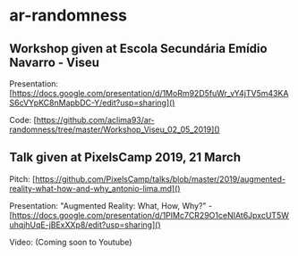 # ar-randomness

## Workshop given at Escola Secundária Emídio Navarro - Viseu

Presentation: [https://docs.google.com/presentation/d/1MoRm92D5fuWr_vY4jTV5m43KAS6cVYpKC8nMapbDC-Y/edit?usp=sharing]()

Code: [https://github.com/aclima93/ar-randomness/tree/master/Workshop_Viseu_02_05_2019]()

## Talk given at PixelsCamp 2019, 21 March

Pitch: [https://github.com/PixelsCamp/talks/blob/master/2019/augmented-reality-what-how-and-why_antonio-lima.md]()

Presentation: "Augmented Reality: What, How, Why?" - [https://docs.google.com/presentation/d/1PIMc7CR29O1ceNIAt6JpxcUT5WuhqjhUqE-jBExXXp8/edit?usp=sharing]()

Video: (Coming soon to Youtube)